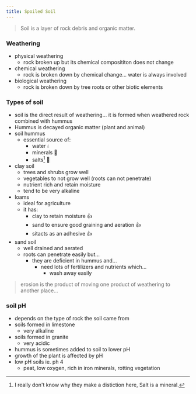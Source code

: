 ```yaml
---
title: Spoiled Soil
---
```

[^1]: I really don't know why they make a distiction here, Salt is a mineral.

> Soil is a layer of rock debris and organic matter.

### Weathering
- physical weathering
    - rock broken up but its chemical composititon does not change
- chemical weathering
    - rock is broken down by chemical change... water is always involved
- biological weathering
    - rock is broken down by tree roots or other biotic elements

### Types of soil
- soil is the direct result of weathering... it is formed when weathered rock combined with hummus
- Hummus is decayed organic matter (plant and animal)
- soil hummus
    - essential source of:
        - water 💧
        - minerals 🦴
        - salts[^1] 🧂
- clay soil
    - trees and shrubs grow well
    - vegetables to not grow well (roots can not penetrate)
    - nutrient rich and retain moisture
    - tend to be very alkaline
- loams
    - ideal for agriculture
    - it has:
        - clay to retain moisture 👍
        - sand to ensure good graining and aeration 👍
        - sitacts as an adhesive 👍
- sand soil
    - well drained and aerated
    - roots can penetrate easily but...
        - they are deficient in hummus and...
            - need lots of fertilizers and nutrients which...
                - wash away easily
> erosion is the product of moving one product of weathering to another place...

### soil pH
- depends on the type of rock the soil came from
- soils formed in limestone
    - very alkaline
- soils formed in granite
    - very acidic
- hummus is sometimes added to soil to lower pH
- growth of the plant is affected by pH
- low pH soils ie. ph 4
    - peat, low oxygen, rich in iron minerals, rotting vegetation
    